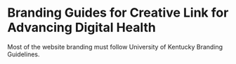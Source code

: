 # Branding Guides for Creative Link for Advancing Digital Health

Most of the website branding must follow University of Kentucky Branding Guidelines.
